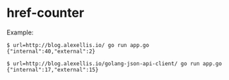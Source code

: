 # href-counter

Example:

```
$ url=http://blog.alexellis.io/ go run app.go 
{"internal":40,"external":2}

$ url=http://blog.alexellis.io/golang-json-api-client/ go run app.go 
{"internal":17,"external":15}
```
